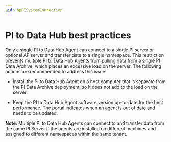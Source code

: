 ```yaml
---
uid: bpPISystemConnection
---
```


# PI to Data Hub best practices

Only a single PI to Data Hub Agent can connect to a single PI server or optional AF server and transfer data to a single namespace. This restriction prevents multiple PI to Data Hub Agents from pulling data from a single PI Data Archive, which places an excessive load on the server. The following actions are recommended to address this issue:

- Install the PI to Data Hub Agent on a host computer that is separate from the PI Data Archive deployment, so it does not add to the load on the server.

- Keep the PI to Data Hub Agent software version up-to-date for the best performance. The portal indicates when an agent is out of date and needs to be updated. 

**Note:** Multiple PI to Data Hub Agents can connect to and transfer data from the same PI Server if the agents are installed on different machines and assigned to different namespaces within the same tenant.
